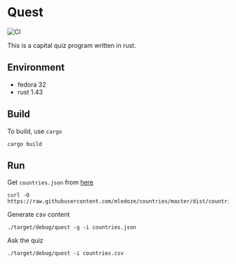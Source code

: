 # Quest

![CI](https://github.com/jostho/quest/workflows/CI/badge.svg)

This is a capital quiz program written in rust.

## Environment

* fedora 32
* rust 1.43

## Build

To build, use `cargo`

    cargo build

## Run

Get `countries.json` from [here](https://github.com/mledoze/countries)

    curl -O https://raw.githubusercontent.com/mledoze/countries/master/dist/countries.json

Generate csv content

    ./target/debug/quest -g -i countries.json

Ask the quiz

    ./target/debug/quest -i countries.csv
